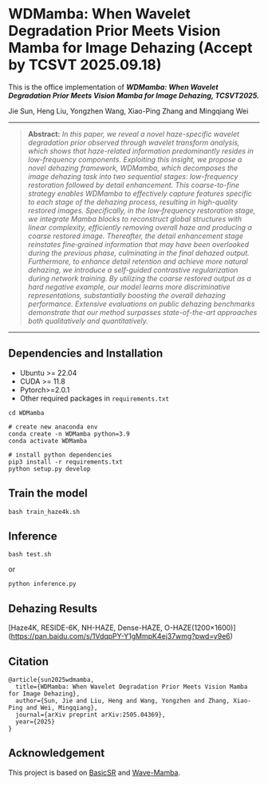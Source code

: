 # WDMamba: When Wavelet Degradation Prior Meets Vision Mamba for Image Dehazing (Accept by TCSVT 2025.09.18)
This is the office implementation of ***WDMamba: When Wavelet Degradation Prior Meets Vision Mamba for Image Dehazing, TCSVT2025.***

Jie Sun, Heng Liu, Yongzhen Wang, Xiao-Ping Zhang and Mingqiang Wei
<br>

<hr />

> **Abstract:** *In this paper, we reveal a novel haze-specific wavelet degradation prior observed through wavelet transform analysis, which shows that haze-related information predominantly resides in low-frequency components. Exploiting this insight,  we propose a novel dehazing framework, WDMamba, which decomposes the image dehazing task into two sequential stages: low-frequency restoration followed by detail enhancement. This coarse-to-fine strategy enables WDMamba to effectively capture features specific to each stage of the dehazing process, resulting in high-quality restored images. Specifically, in the low‐frequency restoration stage, we integrate Mamba blocks to reconstruct global structures with linear complexity,  efficiently removing overall haze and producing a coarse restored image. Thereafter, the detail enhancement stage reinstates fine‐grained information that may have been overlooked during the previous phase, culminating in the final dehazed output. Furthermore, to enhance detail retention and achieve more natural dehazing, we introduce a self-guided contrastive regularization during network training. By utilizing the coarse restored output as a hard negative example, our model learns more discriminative representations, substantially boosting the overall dehazing performance. Extensive evaluations on public dehazing benchmarks demonstrate that our method surpasses state-of-the-art approaches both qualitatively and quantitatively.* 
<hr />

## Dependencies and Installation

- Ubuntu >= 22.04
- CUDA >= 11.8
- Pytorch>=2.0.1
- Other required packages in `requirements.txt`
```
cd WDMamba

# create new anaconda env
conda create -n WDMamba python=3.9
conda activate WDMamba

# install python dependencies
pip3 install -r requirements.txt
python setup.py develop
```

## Train the model

```
bash train_haze4k.sh
```

## Inference

```
bash test.sh
```
or
```
python inference.py
```

## Dehazing Results

[Haze4K, RESIDE-6K, NH-HAZE, Dense-HAZE, O-HAZE(1200×1600)] (https://pan.baidu.com/s/1VdqpPY-Y1gMmpK4ej37wmg?pwd=y9e6)

## Citation
```
@article{sun2025wdmamba,
  title={WDMamba: When Wavelet Degradation Prior Meets Vision Mamba for Image Dehazing},
  author={Sun, Jie and Liu, Heng and Wang, Yongzhen and Zhang, Xiao-Ping and Wei, Mingqiang},
  journal={arXiv preprint arXiv:2505.04369},
  year={2025}
}
```

## Acknowledgement

This project is based on [BasicSR](https://github.com/xinntao/BasicSR) and [Wave-Mamba](https://github.com/AlexZou14/Wave-Mamba). 
